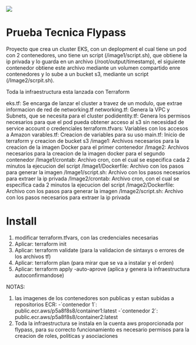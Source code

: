 <p align="left">
<img src="https://img.shields.io/badge/STATUS-EN%20DESAROLLO-green">
</p>

# Prueba Tecnica Flypass

Proyecto que crea un cluster EKS, con un deplopment el cual tiene un pod con 2 contenedores, uno tiene un script (/image1/script.sh), que obtiene la ip privada y lo guarda en un archivo (/root/output/timestamp), el siguiente contenedor obtiene este archivo mediante un volumen compartido enre contenedores y lo sube a un bucket s3, mediante un script (/Image2/scrpit.sh).

Toda la infraestructura esta lanzada con Terraform

eks.tf: Se encarga de lanzar el cluster a travez de un modulo, que extrae informacion de red de networking.tf
networking.tf: Genera la VPC y Subnets, que se necesita para el cluster
podidentity.tf: Genera los permisos necesarios para que el pod pueda obtener acceso al s3 sin necesidad de service account o credenciales
terraform.tfvars: Variables con los accesos a Amazon
varables.tf: Creacion de variables para su uso
main.tf: Inicio de terraform y creacion de bucket s3
/image1: Archivos necesarios para la creacion de la imagen Docker para el primer contenedor
/Image2: Archivos necesarios para la creacion de la imagen docker para el segundo contenedor
/Image1/crontab: Archivo cron, con el cual se especifica cada 2 minutos la ejecucion del script
/Image1/Dockerfile: Archivo con los pasos para generar la imagen
/Image1/script.sh: Archivo con los pasos necesarios para extraer la ip privada
/Image2/crontab: Archivo cron, con el cual se especifica cada 2 minutos la ejecucion del script
/Image2/Dockerfile: Archivo con los pasos para generar la imagen
/Image2/script.sh: Archivo con los pasos necesarios para extraer la ip privada

# Install
1. modificar terraform.tfvars, con las credenciales necesarias
2. Aplicar: terraform init
3. Aplicar: terraform validate (para la validacion de sintaxys o errores de los archivos tf)
4. Aplicar: terraform plan (para mirar que se va a instalar y el orden)
5. Aplicar: terraform apply -auto-aprove (aplica y genera la infraestructura autoconfirmandose)

NOTAS: 
1. las imagenes de los contenedores son publicas y estan subidas a repositorios ECR:
-´contenedor 1´: public.ecr.aws/p5a8f8s8/container1:latest
-´contenedor 2´: public.ecr.aws/p5a8f8s8/container2:latest
2. Toda la infraestructura se instala en la cuenta aws proporcionada por flypass, para su correcto funcionamiento es necesario permisos para la creacion de roles, politicas y asociaciones
